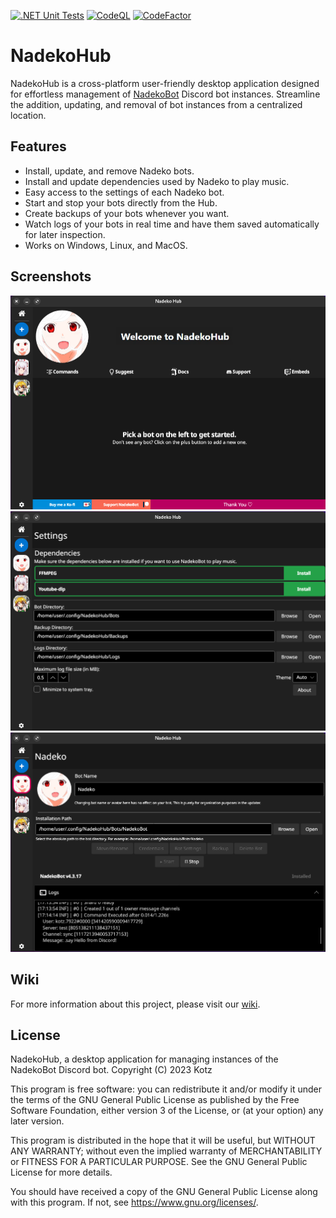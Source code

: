 [![.NET Unit Tests][.NET-Badge]][.NET-Url]
[![CodeQL][CodeQL-Badge]][CodeQL-Url]
[![CodeFactor][CodeFactor-Badge]][CodeFactor-Url]

# NadekoHub

NadekoHub is a cross-platform user-friendly desktop application designed for effortless management of [NadekoBot][NadekoWebsite] Discord bot instances. Streamline the addition, updating, and removal of bot instances from a centralized location.

## Features

- Install, update, and remove Nadeko bots.
- Install and update dependencies used by Nadeko to play music.
- Easy access to the settings of each Nadeko bot.
- Start and stop your bots directly from the Hub.
- Create backups of your bots whenever you want.
- Watch logs of your bots in real time and have them saved automatically for later inspection.
- Works on Windows, Linux, and MacOS.

## Screenshots

![HomeView]
![ConfigView]
![BotConfigeView]

## Wiki

For more information about this project, please visit our [wiki][GithubWiki].

## License

NadekoHub, a desktop application for managing instances of the NadekoBot Discord bot. 
Copyright (C) 2023  Kotz

This program is free software: you can redistribute it and/or modify
it under the terms of the GNU General Public License as published by
the Free Software Foundation, either version 3 of the License, or
(at your option) any later version.

This program is distributed in the hope that it will be useful,
but WITHOUT ANY WARRANTY; without even the implied warranty of
MERCHANTABILITY or FITNESS FOR A PARTICULAR PURPOSE.  See the
GNU General Public License for more details.

You should have received a copy of the GNU General Public License
along with this program.  If not, see <https://www.gnu.org/licenses/>.

[NadekoWebsite]: https://nadeko.bot/
[HomeView]: ./.github/readme_assets/nadekohub_home.png
[ConfigView]: ./.github/readme_assets/nadekohub_config.png
[BotConfigeView]: ./.github/readme_assets/nadekohub_botconfig.png
[GithubWiki]: ../../wiki
[CodeFactor-Url]: https://www.codefactor.io/repository/github/kaoticz/nadekohub/overview/main
[CodeFactor-Badge]: https://www.codefactor.io/repository/github/kaoticz/nadekohub/badge/main
[.NET-Url]: ../../actions/workflows/dotnet.yml
[.NET-Badge]: ../../actions/workflows/dotnet.yml/badge.svg
[CodeQL-Url]: ../../actions/workflows/codeql-analysis.yml
[CodeQL-Badge]: ../../actions/workflows/codeql-analysis.yml/badge.svg